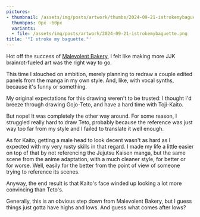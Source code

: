 ```yaml
---
pictures:
- thumbnail: /assets/img/posts/artwork/thumbs/2024-09-21-istrokemybaguette.jpg
  thumbpos: 0px -60px
  variants:
  - file: /assets/img/posts/artwork/2024-09-21-istrokemybaguette.png
title: '"I stroke my baguette."'
---
```

Hot off the success of [Malevolent Bakery](/artwork/2024-09-19-malevolentbakery), I felt like making more JJK brainrot-fueled art was the right way to go.

This time I slouched on ambition, merely planning to redraw a couple edited panels from the manga in my own style. And, like, with vocal synths, because it's funny or something.

My original expectations for this drawing weren't to be trusted: I thought I'd breeze through drawing Gojo-Teto, and have a hard time with Toji-Kaito.

But nope!
It was completely the other way around.
For some reason, I struggled really hard to draw Teto, probably because the reference was just way too far from my style and I failed to translate it well enough.

As for Kaito, getting a male head to look decent wasn't as hard as I expected with my very rusty skills in that regard.
I made my life a little easier on top of that by not referencing the Jujutsu Kaisen manga, but the same scene from the anime adaptation, with a much cleaner style, for better or for worse.
Well, easily for the better from the point of view of someone trying to reference its scenes.

Anyway, the end result is that Kaito's face winded up looking a lot more convincing than Teto's.

Generally, this is an obvious step down from Malevolent Bakery, but I guess things just gotta have highs and lows.
And guess what comes after lows?
